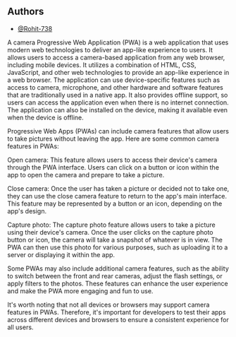 
## Authors

- [@Rohit-738](https://github.com/Rohit-738)


A camera Progressive Web Application (PWA) is a web application that uses modern web technologies to deliver an app-like experience to users. It allows users to access a camera-based application from any web browser, including mobile devices. It utilizes a combination of HTML, CSS, JavaScript, and other web technologies to provide an app-like experience in a web browser. The application can use device-specific features such as access to camera, microphone, and other hardware and software features that are traditionally used in a native app. It also provides offline support, so users can access the application even when there is no internet connection. The application can also be installed on the device, making it available even when the device is offline.

Progressive Web Apps (PWAs) can include camera features that allow users to take pictures without leaving the app. Here are some common camera features in PWAs:

Open camera: This feature allows users to access their device's camera through the PWA interface. Users can click on a button or icon within the app to open the camera and prepare to take a picture.

Close camera: Once the user has taken a picture or decided not to take one, they can use the close camera feature to return to the app's main interface. This feature may be represented by a button or an icon, depending on the app's design.

Capture photo: The capture photo feature allows users to take a picture using their device's camera. Once the user clicks on the capture photo button or icon, the camera will take a snapshot of whatever is in view. The PWA can then use this photo for various purposes, such as uploading it to a server or displaying it within the app.

Some PWAs may also include additional camera features, such as the ability to switch between the front and rear cameras, adjust the flash settings, or apply filters to the photos. These features can enhance the user experience and make the PWA more engaging and fun to use.

It's worth noting that not all devices or browsers may support camera features in PWAs. Therefore, it's important for developers to test their apps across different devices and browsers to ensure a consistent experience for all users.
